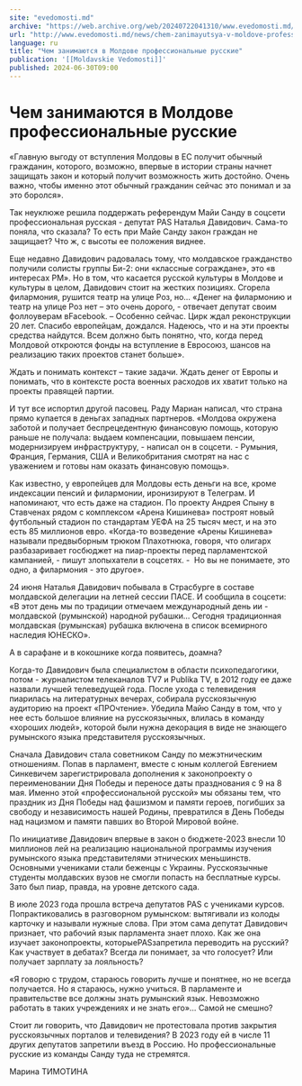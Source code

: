 ```yaml
---
site: "evedomosti.md"
archive: "https://web.archive.org/web/20240722041310/www.evedomosti.md/news/chem-zanimayutsya-v-moldove-professionalnye-russkie"
url: "http://www.evedomosti.md/news/chem-zanimayutsya-v-moldove-professionalnye-russkie"
language: ru
title: "Чем занимаются в Молдове профессиональные русские"
publication: '[[Moldavskie Vedomosti]]'
published: 2024-06-30T09:00
---
```


# Чем занимаются в Молдове профессиональные русские

«Главную выгоду от вступления Молдовы в ЕС получит обычный гражданин, которого, возможно, впервые в истории страны начнет защищать закон и который получит возможность жить достойно. Очень важно, чтобы именно этот обычный гражданин сейчас это понимал и за это боролся».

Так неуклюже решила поддержать референдум Майи Санду в соцсети профессиональная русская - депутат PAS Наталья Давидович. Сама-то поняла, что сказала? То есть при Майе Санду закон граждан не защищает? Что ж, с высоты ее положения виднее.

Еще недавно Давидович радовалась тому, что молдавское гражданство получили солисты группы Би-2: они «классные сограждане», это «в интересах РМ». Но в том, что касается русской культуры в Молдове и культуры в целом, Давидович стоит на жестких позициях. Сгорела филармония, рушится театр на улице Роз, но… «Денег на филармонию и театр на улице Роз нет – это очень дорого, - отвечает депутат своим фоллоуверам вFacebook. – Особенно сейчас. Цирк ждал реконструкции 20 лет. Спасибо европейцам, дождался. Надеюсь, что и на эти проекты средства найдутся. Всем должно быть понятно, что, когда перед Молдовой откроются фонды на вступление в Евросоюз, шансов на реализацию таких проектов станет больше».

Ждать и понимать контекст – такие задачи. Ждать денег от Европы и понимать, что в контексте роста военных расходов их хватит только на проекты правящей партии.

И тут все испортил другой пасовец. Раду Мариан написал, что страна прямо купается в деньгах западных партнеров. «Молдова окружена заботой и получает беспрецедентную финансовую помощь, которую раньше не получала: выдаем компенсации, повышаем пенсии, модернизируем инфраструктуру, - написал он в соцсети. - Румыния, Франция, Германия, США и Великобритания смотрят на нас с уважением и готовы нам оказать финансовую помощь».

Как известно, у европейцев для Молдовы есть деньги на все, кроме индексации пенсий и филармонии, иронизируют в Телеграм. И напоминают, что есть даже на стадион. По проекту Андрея Спыну в Ставченах рядом с комплексом «Арена Кишинева» построят новый футбольный стадион по стандартам УЕФА на 25 тысяч мест, и на это есть 85 миллионов евро. «Когда-то возведение «Арены Кишинева» называли предвыборным трюком Плахотнюка, говоря, что олигарх разбазаривает госбюджет на пиар-проекты перед парламентской кампанией, - пишут злопыхатели в соцсетях. -  Но вы не понимаете, это одно, а филармония - это другое».

24 июня Наталья Давидович побывала в Страсбурге в составе молдавской делегации на летней сессии ПАСЕ. И сообщила в соцсети: «В этот день мы по традиции отмечаем международный день ии - молдавской (румынской) народной рубашки… Сегодня традиционная молдавская (румынская) рубашка включена в список всемирного наследия ЮНЕСКО».

А в сарафане и в кокошнике когда появитесь, доамна?

Когда-то Давидович была специалистом в области психопедагогики, потом - журналистом телеканалов TV7 и Publika TV, в 2012 году ее даже назвали лучшей телеведущей года. После ухода с телевидения пиарилась на литературных вечерах, собирала русскоязычную аудиторию на проект «ПРОчтение». Убедила Майю Санду в том, что у нее есть большое влияние на русскоязычных, влилась в команду «хороших людей», которой были нужна декорация в виде не знающего румынского языка представителя русскоязычных.

Сначала Давидович стала советником Санду по межэтническим отношениям. Попав в парламент, вместе с юным коллегой Евгением Синкевичем зарегистрировала дополнения к законопроекту о переименовании Дня Победы и переносе даты празднования с 9 на 8 мая. Именно этой «профессиональной русской» мы обязаны тем, что праздник из Дня Победы над фашизмом и памяти героев, погибших за свободу и независимость нашей Родины, превратился в День Победы над нацизмом и памяти павших во Второй Мировой войне.

По инициативе Давидович впервые в закон о бюджете-2023 внесли 10 миллионов лей на реализацию национальной программы изучения румынского языка представителями этнических меньшинств. Основными учениками стали беженцы с Украины. Русскоязычные студенты молдавских вузов не смогли попасть на бесплатные курсы. Зато был пиар, правда, на уровне детского сада.

В июле 2023 года прошла встреча депутатов PAS с учениками курсов. Попрактиковались в разговорном румынском: вытягивали из колоды карточку и называли нужные слова. При этом сама депутат Давидович признает, что рабочий язык парламента знает плохо. Как же она изучает законопроекты, которыеPASзапретила переводить на русский? Как участвует в дебатах? Всегда ли понимает, за что голосует? Или получает зарплату за лояльность?

«Я говорю с трудом, стараюсь говорить лучше и понятнее, но не всегда получается. Но я стараюсь, нужно учиться. В парламенте и правительстве все должны знать румынский язык. Невозможно работать в таких учреждениях и не знать его»… Самой не смешно?

Стоит ли говорить, что Давидович не протестовала против закрытия русскоязычных порталов и телевидения? В 2023 году ей в числе 11 других депутатов запретили въезд в Россию. Но профессиональные русские из команды Санду туда не стремятся.

Марина ТИМОТИНА